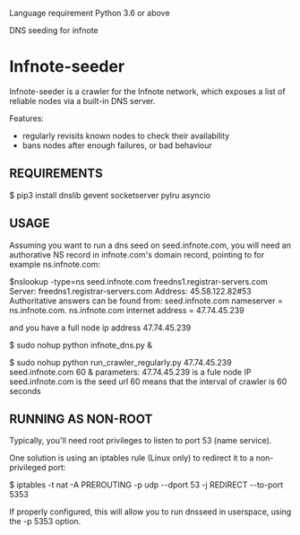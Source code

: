 Language requirement Python 3.6 or above

DNS seeding for infnote

Infnote-seeder
==============

Infnote-seeder is a crawler for the Infnote network, which exposes a list
of reliable nodes via a built-in DNS server.

Features:
* regularly revisits known nodes to check their availability
* bans nodes after enough failures, or bad behaviour


REQUIREMENTS
------------

$ pip3 install dnslib gevent socketserver pylru asyncio

USAGE
-----

Assuming you want to run a dns seed on seed.infnote.com, you will
need an authorative NS record in infnote.com's domain record, pointing
to for example ns.infnote.com:

$nslookup -type=ns seed.infnote.com freedns1.registrar-servers.com
Server:		freedns1.registrar-servers.com
Address:	45.58.122.82#53
Authoritative answers can be found from:
seed.infnote.com	nameserver = ns.infnote.com.
ns.infnote.com	internet address = 47.74.45.239

and you have a full node ip address 47.74.45.239

$ sudo nohup python infnote_dns.py &

$ sudo nohup python run_crawler_regularly.py 47.74.45.239 seed.infnote.com 60 &
parameters:
47.74.45.239 is a fule node IP
seed.infnote.com is the seed url
60 means that the interval of crawler is 60 seconds


RUNNING AS NON-ROOT
-------------------

Typically, you'll need root privileges to listen to port 53 (name service).

One solution is using an iptables rule (Linux only) to redirect it to
a non-privileged port:

$ iptables -t nat -A PREROUTING -p udp --dport 53 -j REDIRECT --to-port 5353

If properly configured, this will allow you to run dnsseed in userspace, using
the -p 5353 option.
